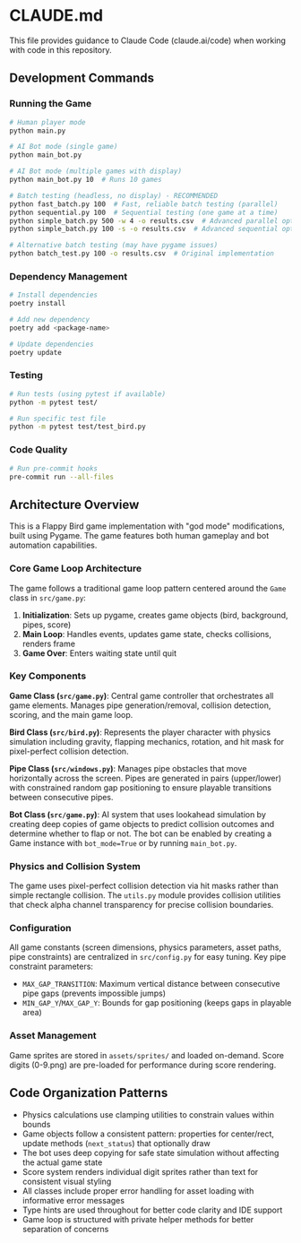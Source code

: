 # CLAUDE.md

This file provides guidance to Claude Code (claude.ai/code) when working with code in this repository.

## Development Commands

### Running the Game
```bash
# Human player mode
python main.py

# AI Bot mode (single game)
python main_bot.py

# AI Bot mode (multiple games with display)
python main_bot.py 10  # Runs 10 games

# Batch testing (headless, no display) - RECOMMENDED
python fast_batch.py 100  # Fast, reliable batch testing (parallel)
python sequential.py 100  # Sequential testing (one game at a time)
python simple_batch.py 500 -w 4 -o results.csv  # Advanced parallel options
python simple_batch.py 100 -s -o results.csv  # Advanced sequential options

# Alternative batch testing (may have pygame issues)
python batch_test.py 100 -o results.csv  # Original implementation
```

### Dependency Management
```bash
# Install dependencies
poetry install

# Add new dependency
poetry add <package-name>

# Update dependencies
poetry update
```

### Testing
```bash
# Run tests (using pytest if available)
python -m pytest test/

# Run specific test file
python -m pytest test/test_bird.py
```

### Code Quality
```bash
# Run pre-commit hooks
pre-commit run --all-files
```

## Architecture Overview

This is a Flappy Bird game implementation with "god mode" modifications, built using Pygame. The game features both human gameplay and bot automation capabilities.

### Core Game Loop Architecture
The game follows a traditional game loop pattern centered around the `Game` class in `src/game.py`:
1. **Initialization**: Sets up pygame, creates game objects (bird, background, pipes, score)
2. **Main Loop**: Handles events, updates game state, checks collisions, renders frame
3. **Game Over**: Enters waiting state until quit

### Key Components

**Game Class (`src/game.py`)**: Central game controller that orchestrates all game elements. Manages pipe generation/removal, collision detection, scoring, and the main game loop.

**Bird Class (`src/bird.py`)**: Represents the player character with physics simulation including gravity, flapping mechanics, rotation, and hit mask for pixel-perfect collision detection.

**Pipe Class (`src/windows.py`)**: Manages pipe obstacles that move horizontally across the screen. Pipes are generated in pairs (upper/lower) with constrained random gap positioning to ensure playable transitions between consecutive pipes.

**Bot Class (`src/game.py`)**: AI system that uses lookahead simulation by creating deep copies of game objects to predict collision outcomes and determine whether to flap or not. The bot can be enabled by creating a Game instance with `bot_mode=True` or by running `main_bot.py`.

### Physics and Collision System
The game uses pixel-perfect collision detection via hit masks rather than simple rectangle collision. The `utils.py` module provides collision utilities that check alpha channel transparency for precise collision boundaries.

### Configuration
All game constants (screen dimensions, physics parameters, asset paths, pipe constraints) are centralized in `src/config.py` for easy tuning. Key pipe constraint parameters:
- `MAX_GAP_TRANSITION`: Maximum vertical distance between consecutive pipe gaps (prevents impossible jumps)
- `MIN_GAP_Y`/`MAX_GAP_Y`: Bounds for gap positioning (keeps gaps in playable area)

### Asset Management
Game sprites are stored in `assets/sprites/` and loaded on-demand. Score digits (0-9.png) are pre-loaded for performance during score rendering.

## Code Organization Patterns

- Physics calculations use clamping utilities to constrain values within bounds
- Game objects follow a consistent pattern: properties for center/rect, update methods (`next_status`) that optionally draw
- The bot uses deep copying for safe state simulation without affecting the actual game state
- Score system renders individual digit sprites rather than text for consistent visual styling
- All classes include proper error handling for asset loading with informative error messages
- Type hints are used throughout for better code clarity and IDE support
- Game loop is structured with private helper methods for better separation of concerns
